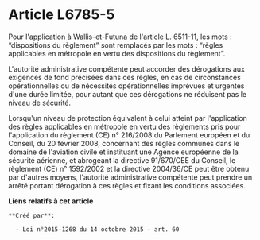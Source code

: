 # Article L6785-5

Pour l'application à Wallis-et-Futuna de l'article L. 6511-11, les mots : “dispositions du règlement” sont remplacés par les
mots : “règles applicables en métropole en vertu des dispositions du règlement”.

L'autorité administrative compétente peut accorder des dérogations aux exigences de fond précisées dans ces règles, en cas de
circonstances opérationnelles ou de nécessités opérationnelles imprévues et urgentes d'une durée limitée, pour autant que ces
dérogations ne réduisent pas le niveau de sécurité.

Lorsqu'un niveau de protection équivalent à celui atteint par l'application des règles applicables en métropole en vertu des
règlements pris pour l'application du règlement (CE) n° 216/2008 du Parlement européen et du Conseil, du 20 février 2008,
concernant des règles communes dans le domaine de l'aviation civile et instituant une Agence européenne de la sécurité
aérienne, et abrogeant la directive 91/670/CEE du Conseil, le règlement (CE) n° 1592/2002 et la directive 2004/36/CE peut
être obtenu par d'autres moyens, l'autorité administrative compétente peut prendre un arrêté portant dérogation à ces règles
et fixant les conditions associées.

**Liens relatifs à cet article**

	**Créé par**:

	  - Loi n°2015-1268 du 14 octobre 2015 - art. 60
